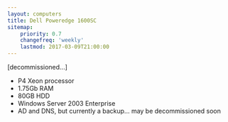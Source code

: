 ```yaml
---
layout: computers
title: Dell Poweredge 1600SC
sitemap:
    priority: 0.7
    changefreq: 'weekly'
    lastmod: 2017-03-09T21:00:00
---
```

[decommissioned...]

* P4 Xeon processor
* 1.75Gb RAM
* 80GB HDD
* Windows Server 2003 Enterprise
* AD and DNS, but currently a backup... may be decommissioned soon
